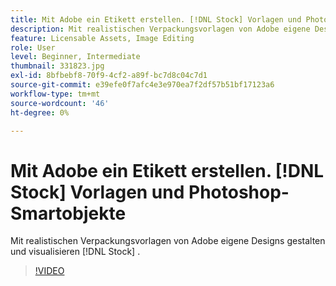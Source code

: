 ```yaml
---
title: Mit Adobe ein Etikett erstellen. [!DNL Stock] Vorlagen und Photoshop-Smartobjekte
description: Mit realistischen Verpackungsvorlagen von Adobe eigene Designs gestalten und visualisieren [!DNL Stock]
feature: Licensable Assets, Image Editing
role: User
level: Beginner, Intermediate
thumbnail: 331823.jpg
exl-id: 8bfbebf8-70f9-4cf2-a89f-bc7d8c04c7d1
source-git-commit: e39efe0f7afc4e3e970ea7f2df57b51bf17123a6
workflow-type: tm+mt
source-wordcount: '46'
ht-degree: 0%

---
```


# Mit Adobe ein Etikett erstellen. [!DNL Stock] Vorlagen und Photoshop-Smartobjekte

Mit realistischen Verpackungsvorlagen von Adobe eigene Designs gestalten und visualisieren [!DNL Stock]    .

>[!VIDEO](https://video.tv.adobe.com/v/331823?hidetitle=true)
